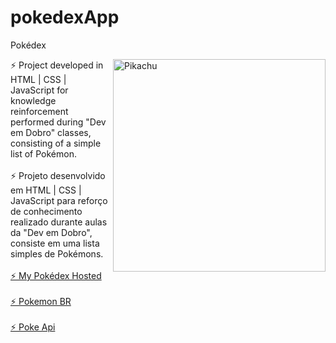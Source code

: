 # pokedexApp
Pokédex

<img src="https://assets.pokemon.com/assets/cms2/img/pokedex/full/025.png" min-width="340px" max-width="340px" width="340px" align="right" alt="Pikachu">

⚡ Project developed in HTML | CSS | JavaScript for knowledge reinforcement performed during "Dev em Dobro" classes, consisting of a simple list of Pokémon.
<br>
<br>
⚡ Projeto desenvolvido em HTML | CSS | JavaScript para reforço de conhecimento realizado durante aulas da "Dev em Dobro", consiste em uma lista simples de Pokémons.
<br>
<br>
<a href="https://main.d1dmx7o5jjh2mc.amplifyapp.com/">⚡ My Pokédex Hosted</a>
<br>
<br>
<a href="https://www.pokemon.com/br/pokedex/">⚡ Pokemon BR</a>
<br>
<br>
<a href="https://raw.githubusercontent.com/PokeAPI/sprites/master/sprites/pokemon/versions/generation-v/black-white/animated/1.gif">⚡ Poke Api</a>
